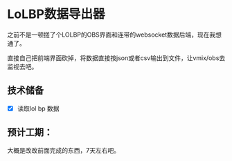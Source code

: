 # LoLBP数据导出器

之前不是一顿搓了个LOLBP的OBS界面和连带的websocket数据后端，现在我想通了。

直接自己把前端界面砍掉，将数据直接按json或者csv输出到文件，让vmix/obs去监视去吧。

## 技术储备

- [x] 读取lol bp 数据

## 预计工期：
大概是改改前面完成的东西，7天左右吧。